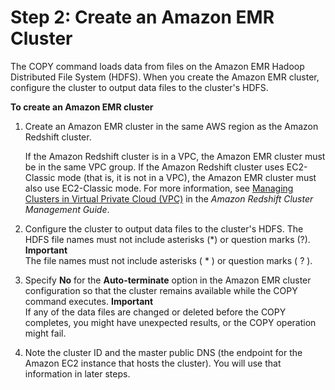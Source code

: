 # Step 2: Create an Amazon EMR Cluster<a name="load-from-emr-steps-create-cluster"></a>

The COPY command loads data from files on the Amazon EMR Hadoop Distributed File System \(HDFS\)\. When you create the Amazon EMR cluster, configure the cluster to output data files to the cluster's HDFS\.

**To create an Amazon EMR cluster**

1. Create an Amazon EMR cluster in the same AWS region as the Amazon Redshift cluster\. 

   If the Amazon Redshift cluster is in a VPC, the Amazon EMR cluster must be in the same VPC group\. If the Amazon Redshift cluster uses EC2\-Classic mode \(that is, it is not in a VPC\), the Amazon EMR cluster must also use EC2\-Classic mode\. For more information, see [Managing Clusters in Virtual Private Cloud \(VPC\)](http://docs.aws.amazon.com/redshift/latest/mgmt/managing-clusters-vpc.html) in the *Amazon Redshift Cluster Management Guide*\.

1. Configure the cluster to output data files to the cluster's HDFS\. The HDFS file names must not include asterisks \(\*\) or question marks \(?\)\.
**Important**  
The file names must not include asterisks \( \* \) or question marks \( ? \)\.

1. Specify **No** for the **Auto\-terminate** option in the Amazon EMR cluster configuration so that the cluster remains available while the COPY command executes\. 
**Important**  
If any of the data files are changed or deleted before the COPY completes, you might have unexpected results, or the COPY operation might fail\. 

1. Note the cluster ID and the master public DNS \(the endpoint for the Amazon EC2 instance that hosts the cluster\)\. You will use that information in later steps\. 